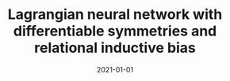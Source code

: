 ---
title: "Lagrangian neural network with differentiable symmetries and relational inductive bias"
collection: publications
permalink: /publication/2021-lagrangian-neural-network-with-differentiable-symmetries-and-relational-inductive-bias
authors: Bhattoo, Ravinder; Ranu, Sayan; Krishnan, NM; 
date: 2021-01-01
venue: '<b style="color:red">arXiv preprint arXiv:2110.03266</b>'
---